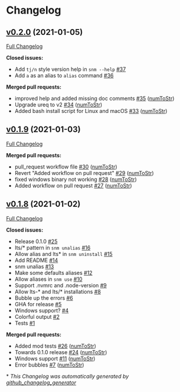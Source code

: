 # Changelog

## [v0.2.0](https://github.com/numtostr/snm/tree/v0.2.0) (2021-01-05)

[Full Changelog](https://github.com/numtostr/snm/compare/v0.1.9...v0.2.0)

**Closed issues:**

- Add `tj/n` style version help in `snm --help` [\#37](https://github.com/numToStr/snm/issues/37)
- Add `a` as an alias to `alias` command [\#36](https://github.com/numToStr/snm/issues/36)

**Merged pull requests:**

- improved help and added missing doc comments [\#35](https://github.com/numToStr/snm/pull/35) ([numToStr](https://github.com/numToStr))
- Upgrade ureq to v2 [\#34](https://github.com/numToStr/snm/pull/34) ([numToStr](https://github.com/numToStr))
- Added bash install script for Linux and macOS [\#33](https://github.com/numToStr/snm/pull/33) ([numToStr](https://github.com/numToStr))

## [v0.1.9](https://github.com/numtostr/snm/tree/v0.1.9) (2021-01-03)

[Full Changelog](https://github.com/numtostr/snm/compare/v0.1.8...v0.1.9)

**Merged pull requests:**

- pull\_request workflow file [\#30](https://github.com/numToStr/snm/pull/30) ([numToStr](https://github.com/numToStr))
- Revert "Added workflow on pull request" [\#29](https://github.com/numToStr/snm/pull/29) ([numToStr](https://github.com/numToStr))
- fixed windows binary not working [\#28](https://github.com/numToStr/snm/pull/28) ([numToStr](https://github.com/numToStr))
- Added workflow on pull request [\#27](https://github.com/numToStr/snm/pull/27) ([numToStr](https://github.com/numToStr))

## [v0.1.8](https://github.com/numtostr/snm/tree/v0.1.8) (2021-01-02)

[Full Changelog](https://github.com/numtostr/snm/compare/e3cd4480038682a828a16a0e48f5f5bafe1b1684...v0.1.8)

**Closed issues:**

- Release 0.1.0 [\#25](https://github.com/numToStr/snm/issues/25)
- lts/\* pattern in `snm unalias` [\#16](https://github.com/numToStr/snm/issues/16)
- Allow alias and lts\* in `snm uninstall` [\#15](https://github.com/numToStr/snm/issues/15)
- Add README [\#14](https://github.com/numToStr/snm/issues/14)
- snm unalias [\#13](https://github.com/numToStr/snm/issues/13)
- Make some defaults aliases [\#12](https://github.com/numToStr/snm/issues/12)
- Allow aliases in `snm use` [\#10](https://github.com/numToStr/snm/issues/10)
- Support .nvmrc and .node-version [\#9](https://github.com/numToStr/snm/issues/9)
- Allow lts-\* and lts/\* installations [\#8](https://github.com/numToStr/snm/issues/8)
- Bubble up the errors [\#6](https://github.com/numToStr/snm/issues/6)
- GHA for release [\#5](https://github.com/numToStr/snm/issues/5)
- Windows support? [\#4](https://github.com/numToStr/snm/issues/4)
- Colorful output [\#2](https://github.com/numToStr/snm/issues/2)
- Tests [\#1](https://github.com/numToStr/snm/issues/1)

**Merged pull requests:**

- Added mod tests [\#26](https://github.com/numToStr/snm/pull/26) ([numToStr](https://github.com/numToStr))
- Towards 0.1.0 release [\#24](https://github.com/numToStr/snm/pull/24) ([numToStr](https://github.com/numToStr))
- Windows support [\#11](https://github.com/numToStr/snm/pull/11) ([numToStr](https://github.com/numToStr))
- Error bubbles [\#7](https://github.com/numToStr/snm/pull/7) ([numToStr](https://github.com/numToStr))



\* *This Changelog was automatically generated by [github_changelog_generator](https://github.com/github-changelog-generator/github-changelog-generator)*

